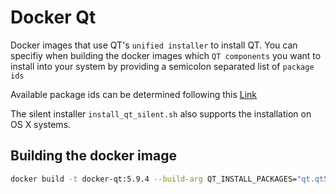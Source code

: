 # Docker Qt

Docker images that use QT's `unified installer` to install QT. You can specifiy when building the docker images which `QT components` you want to install into your system by providing a semicolon separated list of `package ids`

Available package ids can be determined following this [Link](https://github.com/qtproject/qtsdk/tree/master/packaging-tools/configurations/pkg_templates)

The silent installer `install_qt_silent.sh` also supports the installation on OS X systems.


## Building the docker image

```bash
docker build -t docker-qt:5.9.4 --build-arg QT_INSTALL_PACKAGES="qt.qt5.5110.gcc_64" --build-arg QT_INSTALL_DIR=/opt/qt
```

